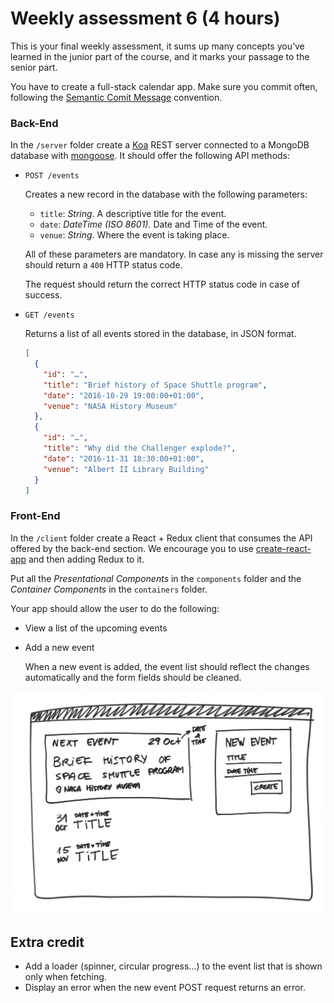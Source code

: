 # Weekly assessment 6 (4 hours)

This is your final weekly assessment, it sums up many concepts you’ve learned in the junior part of the course, and it marks your passage to the senior part.

You have to create a full-stack calendar app. Make sure you commit often, following the [Semantic Comit Message](https://seesparkbox.com/foundry/semantic_commit_messages) convention.

### Back-End

In the `/server` folder create a [Koa](http://koajs.com/) REST server connected to a MongoDB database with [mongoose](http://mongoosejs.com/). It should offer the following API methods:

- `POST /events`

  Creates a new record in the database with the following parameters:

  - `title`: *String*. A descriptive title for the event.
  - `date`: *DateTime (ISO 8601).* Date and Time of the event.
  - `venue`: *String*. Where the event is taking place.

  All of these parameters are mandatory. In case any is missing the server should return a `400` HTTP status code.

  The request should return the correct HTTP status code in case of success.

- `GET /events`

  Returns a list of all events stored in the database, in JSON format. 

  ```json
  [
    {
      "id": "…",
      "title": "Brief history of Space Shuttle program",
      "date": "2016-10-29 19:00:00+01:00",
      "venue": "NASA History Museum"
    },
    {
      "id": "…",
      "title": "Why did the Challenger explode?",
      "date": "2016-11-31 18:30:00+01:00",
      "venue": "Albert II Library Building"
    }
  ]
  ```

### Front-End

In the `/client` folder create a React + Redux client that consumes the API offered by the back-end section. We encourage you to use [create-react-app](https://github.com/facebookincubator/create-react-app) and then adding Redux to it.

Put all the *Presentational Components* in the `components` folder and the *Container Components* in the `containers` folder.

Your app should allow the user to do the following:

- View a list of the upcoming events
- Add a new event

  When a new event is added, the event list should reflect the changes automatically and the form fields should be cleaned.

![wireframe](wireframe.png)

## Extra credit

- Add a loader (spinner, circular progress…) to the event list that is shown only when fetching.
- Display an error when the new event POST request returns an error.

